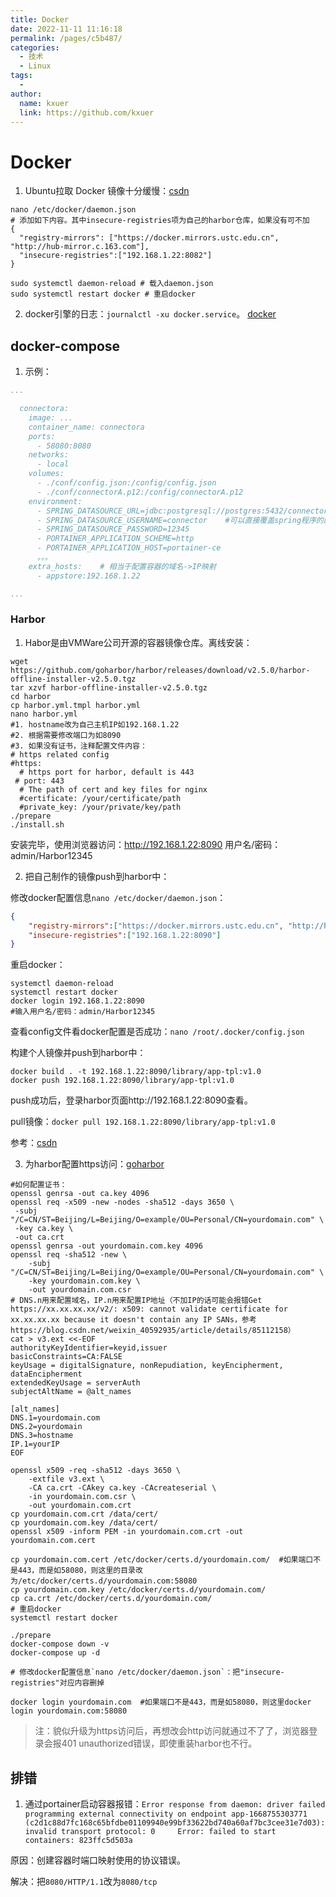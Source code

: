 ```yaml
---
title: Docker
date: 2022-11-11 11:16:18
permalink: /pages/c5b487/
categories:
  - 技术
  - Linux
tags:
  - 
author: 
  name: kxuer
  link: https://github.com/kxuer
---
```

# Docker

1. Ubuntu拉取 Docker 镜像十分缓慢：[csdn](https://blog.csdn.net/qq_38463737/article/details/120031716)
```shell
nano /etc/docker/daemon.json
# 添加如下内容。其中insecure-registries项为自己的harbor仓库，如果没有可不加
{
  "registry-mirrors": ["https://docker.mirrors.ustc.edu.cn", "http://hub-mirror.c.163.com"],
  "insecure-registries":["192.168.1.22:8082"]
}

sudo systemctl daemon-reload # 载入daemon.json
sudo systemctl restart docker # 重启docker
```

2. docker引擎的日志：`journalctl -xu docker.service`。  [docker](https://docs.docker.com/config/daemon/#read-the-logs)


## docker-compose

1. 示例：
```yml
...

  connectora:
    image: ...
    container_name: connectora
    ports:
      - 58080:8080
    networks:
      - local
    volumes:
      - ./conf/config.json:/config/config.json
      - ./conf/connectorA.p12:/config/connectorA.p12
    environment:
      - SPRING_DATASOURCE_URL=jdbc:postgresql://postgres:5432/connectordb1
      - SPRING_DATASOURCE_USERNAME=connector    #可以直接覆盖spring程序的配置，但是格式有点变化，如原来application.properties的配置为spring.datasource.username=sa，这里要为SPRING_DATASOURCE_USERNAME=...的形式
      - SPRING_DATASOURCE_PASSWORD=12345
      - PORTAINER_APPLICATION_SCHEME=http
      - PORTAINER_APPLICATION_HOST=portainer-ce
      。。。
    extra_hosts:    # 相当于配置容器的域名->IP映射
      - appstore:192.168.1.22

...
```

### Harbor

1. Habor是由VMWare公司开源的容器镜像仓库。离线安装：
```shell
wget https://github.com/goharbor/harbor/releases/download/v2.5.0/harbor-offline-installer-v2.5.0.tgz
tar xzvf harbor-offline-installer-v2.5.0.tgz 
cd harbor
cp harbor.yml.tmpl harbor.yml
nano harbor.yml
#1. hostname改为自己主机IP如192.168.1.22
#2. 根据需要修改端口为如8090
#3. 如果没有证书，注释配置文件内容：
# https related config
#https:
  # https port for harbor, default is 443
 # port: 443
  # The path of cert and key files for nginx
  #certificate: /your/certificate/path
  #private_key: /your/private/key/path
./prepare 
./install.sh 
```
安装完毕，使用浏览器访问：http://192.168.1.22:8090 用户名/密码：admin/Harbor12345

2. 把自己制作的镜像push到harbor中：

修改docker配置信息`nano /etc/docker/daemon.json`：
```json
{
    "registry-mirrors":["https://docker.mirrors.ustc.edu.cn", "http://hub-mirror.c.163.com"], 
    "insecure-registries":["192.168.1.22:8090"]  
}
```
重启docker：
```shell
systemctl daemon-reload
systemctl restart docker
docker login 192.168.1.22:8090
#输入用户名/密码：admin/Harbor12345
```
查看config文件看docker配置是否成功：`nano /root/.docker/config.json`


构建个人镜像并push到harbor中：
```shell
docker build . -t 192.168.1.22:8090/library/app-tpl:v1.0
docker push 192.168.1.22:8090/library/app-tpl:v1.0
```

push成功后，登录harbor页面http://192.168.1.22:8090查看。

pull镜像：`docker pull 192.168.1.22:8090/library/app-tpl:v1.0`


参考：[csdn](https://blog.csdn.net/zlb663107/article/details/124461732)

3. 为harbor配置https访问：[goharbor](https://goharbor.io/docs/2.5.0/install-config/configure-https/)
```shell
#如何配置证书：
openssl genrsa -out ca.key 4096
openssl req -x509 -new -nodes -sha512 -days 3650 \
 -subj "/C=CN/ST=Beijing/L=Beijing/O=example/OU=Personal/CN=yourdomain.com" \
 -key ca.key \
 -out ca.crt
openssl genrsa -out yourdomain.com.key 4096
openssl req -sha512 -new \
    -subj "/C=CN/ST=Beijing/L=Beijing/O=example/OU=Personal/CN=yourdomain.com" \
    -key yourdomain.com.key \
    -out yourdomain.com.csr
# DNS.n用来配置域名，IP.n用来配置IP地址（不加IP的话可能会报错Get https://xx.xx.xx.xx/v2/: x509: cannot validate certificate for xx.xx.xx.xx because it doesn't contain any IP SANs，参考https://blog.csdn.net/weixin_40592935/article/details/85112158）
cat > v3.ext <<-EOF
authorityKeyIdentifier=keyid,issuer
basicConstraints=CA:FALSE
keyUsage = digitalSignature, nonRepudiation, keyEncipherment, dataEncipherment
extendedKeyUsage = serverAuth
subjectAltName = @alt_names

[alt_names]
DNS.1=yourdomain.com
DNS.2=yourdomain
DNS.3=hostname
IP.1=yourIP
EOF

openssl x509 -req -sha512 -days 3650 \
    -extfile v3.ext \
    -CA ca.crt -CAkey ca.key -CAcreateserial \
    -in yourdomain.com.csr \
    -out yourdomain.com.crt
cp yourdomain.com.crt /data/cert/
cp yourdomain.com.key /data/cert/
openssl x509 -inform PEM -in yourdomain.com.crt -out yourdomain.com.cert

cp yourdomain.com.cert /etc/docker/certs.d/yourdomain.com/  #如果端口不是443，而是如58080，则这里的目录改为/etc/docker/certs.d/yourdomain.com:58080
cp yourdomain.com.key /etc/docker/certs.d/yourdomain.com/
cp ca.crt /etc/docker/certs.d/yourdomain.com/
# 重启docker
systemctl restart docker

./prepare
docker-compose down -v
docker-compose up -d

# 修改docker配置信息`nano /etc/docker/daemon.json`：把"insecure-registries"对应内容删掉

docker login yourdomain.com  #如果端口不是443，而是如58080，则这里docker login yourdomain.com:58080
```

> 注：貌似升级为https访问后，再想改会http访问就通过不了了，浏览器登录会报401 unauthorized错误，即使重装harbor也不行。

## 排错

1. 通过portainer启动容器报错：`Error response from daemon: driver failed programming external connectivity on endpoint app-1668755303771 (c2d1c88d7fc168c65bfdbe01109940e99bf33622bd740a60af7bc3cee31e7d03): invalid transport protocol: 0     Error: failed to start containers: 823ffc5d503a`

原因：创建容器时端口映射使用的协议错误。

解决：把`8080/HTTP/1.1`改为`8080/tcp`